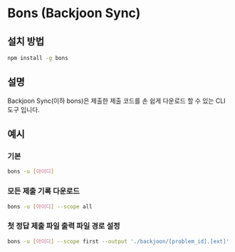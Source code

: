 # Bons (Backjoon Sync)

## 설치 방법

```sh
npm install -g bons
```

## 설명
Backjoon Sync(이하 bons)은 제출한 제출 코드를 손 쉽게 다운로드 할 수 있는 CLI 도구 입니다.

## 예시

### 기본
```sh
bons -u [아이디]
```

### 모든 제출 기록 다운로드
```sh
bons -u [아이디] --scope all
```

### 첫 정답 제출 파일 출력 파일 경로 설정 
```sh
bons -u [아이디] --scope first --output './backjoon/[problem_id].[ext]'
```
